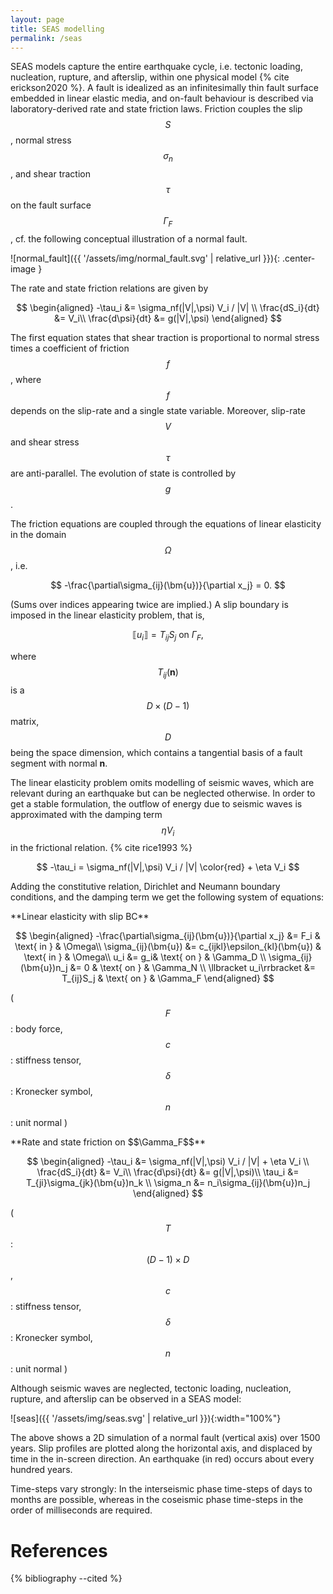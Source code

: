 ```yaml
---
layout: page
title: SEAS modelling
permalink: /seas
---
```


SEAS models capture the entire earthquake cycle, i.e. tectonic loading, nucleation, rupture,
and afterslip, within one physical model {% cite erickson2020 %}.
A fault is idealized as an infinitesimally thin fault surface embedded in linear elastic media,
and on-fault behaviour is described via laboratory-derived rate and state friction laws.
Friction couples the slip $$S$$, normal stress $$\sigma_n$$, and shear
traction $$\tau$$ on the fault surface $$\Gamma_F$$, cf. the following conceptual
illustration of a normal fault.

![normal_fault]({{ '/assets/img/normal_fault.svg' | relative_url }}){: .center-image }

The rate and state friction relations are given by

$$
\begin{aligned}
    -\tau_i &= \sigma_nf(|V|,\psi) V_i / |V| \\
    \frac{dS_i}{dt} &= V_i\\
    \frac{d\psi}{dt} &= g(|V|,\psi)
\end{aligned}
$$

The first equation states that shear traction is proportional to normal stress times a coefficient
of friction $$f$$, where $$f$$ depends on the slip-rate and a single state variable.
Moreover, slip-rate $$V$$ and shear stress $$\tau$$ are anti-parallel.
The evolution of state is controlled by $$g$$.

The friction equations are coupled through the equations of linear elasticity in the domain
$$\Omega$$, i.e.

$$
    -\frac{\partial\sigma_{ij}(\bm{u})}{\partial x_j} = 0.
$$

(Sums over indices appearing twice are implied.)
A slip boundary is imposed in the linear elasticity problem, that is,

$$
    \llbracket u_i\rrbracket = T_{ij}S_j \text{ on } \Gamma_F,
$$

where $$T_{ij}(\bm{n})$$ is a $$D \times (D-1)$$ matrix, $$D$$ being the space dimension,
which contains a tangential basis of a fault segment with normal **n**.

The linear elasticity problem omits modelling of seismic waves, which are relevant during an earthquake
but can be neglected otherwise.
In order to get a stable formulation, the outflow of energy due to seismic waves is approximated
with the damping term $$\eta V_i$$ in the frictional relation. {% cite rice1993 %}

$$
    -\tau_i = \sigma_nf(|V|,\psi) V_i / |V| \color{red} + \eta V_i
$$

Adding the constitutive relation, Dirichlet and Neumann boundary conditions, and the damping
term we get the following system of equations: 

<a name="seas-equations"></a>

<div class="columns_wrap">
<div class="column50" markdown="1">
**Linear elasticity with slip BC**

$$
\begin{aligned}
    -\frac{\partial\sigma_{ij}(\bm{u})}{\partial x_j} &= F_i & \text{ in } & \Omega\\
    \sigma_{ij}(\bm{u}) &= c_{ijkl}\epsilon_{kl}(\bm{u}) & \text{ in } & \Omega\\
    u_i &= g_i& \text{ on } & \Gamma_D \\
    \sigma_{ij}(\bm{u})n_j &= 0 & \text{ on } & \Gamma_N \\
    \llbracket u_i\rrbracket &= T_{ij}S_j & \text{ on } & \Gamma_F
\end{aligned}
$$

($$F$$: body force, $$c$$: stiffness tensor,
$$\delta$$: Kronecker symbol,
$$n$$: unit normal
)
</div>
<div class="column50" markdown="1">
**Rate and state friction on $$\Gamma_F$$**

$$
\begin{aligned}
    -\tau_i &= \sigma_nf(|V|,\psi) V_i / |V| + \eta V_i \\
    \frac{dS_i}{dt} &= V_i\\
    \frac{d\psi}{dt} &= g(|V|,\psi)\\
    \tau_i &= T_{ji}\sigma_{jk}(\bm{u})n_k \\
    \sigma_n &= n_i\sigma_{ij}(\bm{u})n_j
\end{aligned}
$$

($$T$$: $$(D-1)\times D$$, $$c$$: stiffness tensor,
$$\delta$$: Kronecker symbol,
$$n$$: unit normal
)
</div>
</div>


Although seismic waves are neglected, tectonic loading, nucleation, rupture, and afterslip
can be observed in a SEAS model:

<a name="seas-example"></a>

![seas]({{ '/assets/img/seas.svg' | relative_url }}){:width="100%"}

The above shows a 2D simulation of a normal fault (vertical axis) over 1500 years.
Slip profiles are plotted along the horizontal axis, and displaced by time in the
in-screen direction.
An earthquake (in red) occurs about every hundred years.

Time-steps vary strongly: In the interseismic phase time-steps of days to months are possible,
whereas in the coseismic phase time-steps in the order of milliseconds are required.


References
==========

{% bibliography --cited %}

